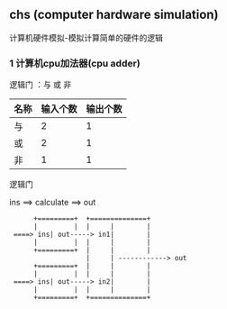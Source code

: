 ## chs (computer hardware simulation) 

计算机硬件模拟-模拟计算简单的硬件的逻辑

### 1 计算机cpu加法器(cpu adder)


逻辑门 ：与 或 非

| 名称 | 输入个数 | 输出个数 |
|---|------|---|
|与 | 2    | 1 |
|或 | 2    | 1 |
|非 | 1    | 1 |

逻辑门

ins ==> calculate ==> out

```
      +=========+  +==============+
      |         |  |     |        | 
 ====> ins| out-----> in1|        |
      |         |  |     |        |
      +=========+  |     |        |
                   |     | ------------> out
      +=========+  |     |        |
      |         |  |     |        |
 ====> ins| out-----> in2|        |
      |         |  |     |        |
      +=========+  +==============+
 
```
